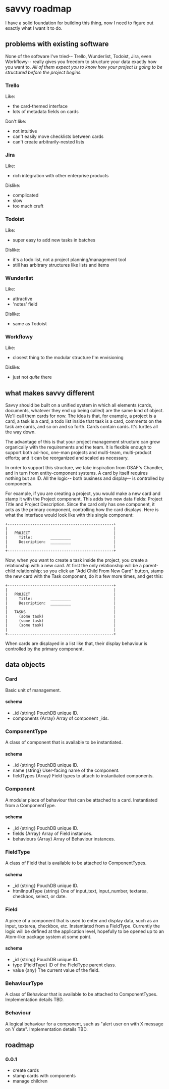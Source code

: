 # savvy roadmap

I have a solid foundation for building this thing, now I need to figure out
exactly what I want it to do.

## problems with existing software

None of the software I've tried-- Trello, Wunderlist, Todoist, Jira, even
Workflowy-- really gives you freedom to structure your data exactly how you want
to. *All of them expect you to know how your project is going to be structured
before the project begins.*

### Trello

Like:

- the card-themed interface
- lots of metadata fields on cards

Don't like:

- not intuitive
- can't easily move checklists between cards
- can't create arbitrarily-nested lists

### Jira

Like:

- rich integration with other enterprise products

Dislike:

- complicated
- slow
- too much cruft

### Todoist

Like:

- super easy to add new tasks in batches

Dislike:

- it's a todo list, not a project planning/management tool
- still has arbitrary structures like lists and items

### Wunderlist

Like:

- attractive
- 'notes' field

Dislike:

- same as Todoist

### Workflowy

Like:

- closest thing to the modular structure I'm envisioning

Dislike:

- just not *quite* there

## what makes savvy different

Savvy should be built on a unified system in which all elements (cards,
documents, whatever they end up being called) are the same kind of object. We'll
call them cards for now. The idea is that, for example, a project is a card, a
task is a card, a todo list inside that task is a card, comments on the task
are cards, and so on and so forth. Cards contain cards. It's turtles all the
way down.

The advantage of this is that your project management structure can grow
organically with the requirements and the team. It is flexible enough to support
both ad-hoc, one-man projects and multi-team, multi-product efforts; and it can
be reorganized and scaled as necessary.

In order to support this structure, we take inspiration from OSAF's Chandler,
and in turn from entity-component systems. A card by itself requires nothing
but an ID. All the logic-- both business and display-- is controlled by
components.

For example, if you are creating a project, you would make a new card and stamp
it with the Project component. This adds two new data fields: Project Title and
Project Description. Since the card only has one component, it acts as the
primary component, controlling how the card displays. Here is what the interface
would look like with this single component:

```
+-----------------------------------------------+
|                                               |
|   PROJECT                                     |
|     Title:        _________                   |
|     Description:  _________                   |
|                                               |
+-----------------------------------------------+
```

Now, when you want to create a task inside the project, you create a
relationship with a new card. At first the only relationship will be a
parent-child relationship; so you click an "Add Child From New Card" button,
stamp the new card with the Task component, do it a few more times, and get
this:

```
+-----------------------------------------------+
|                                               |
|   PROJECT                                     |
|     Title:        _________                   |
|     Description:  _________                   |
|                                               |
|   TASKS                                       |
|     (some task)                               |
|     (some task)                               |
|     (some task)                               |
|                                               |
+-----------------------------------------------+
```

When cards are displayed in a list like that, their display behaviour is
controlled by the primary component.

## data objects

### Card

Basic unit of management.

#### schema

- _id {string} PouchDB unique ID.
- components {Array} Array of component _ids.

### ComponentType

A class of component that is available to be instantiated.

#### schema

- _id {string} PouchDB unique ID.
- name {string} User-facing name of the component.
- fieldTypes {Array} Field types to attach to instantiated components.

### Component

A modular piece of behaviour that can be attached to a card. Instantiated from
a ComponentType.

#### schema

- _id {string} PouchDB unique ID.
- fields {Array} Array of Field instances.
- behaviours {Array} Array of Behaviour instances.

### FieldType

A class of Field that is available to be attached to ComponentTypes.

#### schema

- _id {string} PouchDB unique ID.
- htmlInputType {string} One of input_text, input_number, textarea, checkbox,
  select, or date.

### Field

A piece of a component that is used to enter and display data, such as an input,
textarea, checkbox, etc. Instantiated from a FieldType. Currently the logic will
be defined at the application level, hopefully to be opened up to an Atom-like
package system at some point.

#### schema

- _id {string} PouchDB unique ID.
- type {FieldType} ID of the FieldType parent class.
- value {any} The current value of the field.

### BehaviourType

A class of Behaviour that is available to be attached to ComponentTypes.
Implementation details TBD.

### Behaviour

A logical behaviour for a component, such as "alert user on with X message on Y
date". Implementation details TBD.

## roadmap

### 0.0.1

- create cards
- stamp cards with components
- manage children


